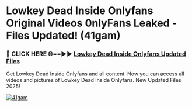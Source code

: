 # Lowkey Dead Inside Onlyfans Original Videos 0nlyFans Leaked - Files Updated! (41gam)

<h3>🔴 CLICK HERE 🌐==►► <a href="https://tinyurl.com/4seja8ks" rel="nofollow">Lowkey Dead Inside Onlyfans Updated Files</a></h3>

Get Lowkey Dead Inside Onlyfans and all content. Now you can access all videos and pictures of Lowkey Dead Inside Onlyfans. New Updated Files 2025!

[![41gam](https://i.imgur.com/EWjZXRe.gif)](https://tinyurl.com/4seja8ks)
